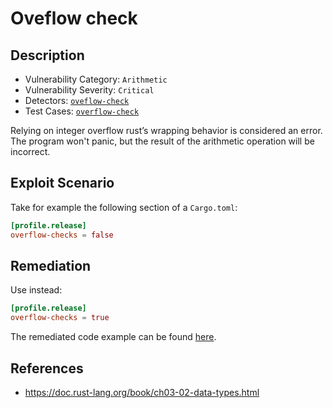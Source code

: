 # Oveflow check

## Description 
- Vulnerability Category: `Arithmetic`
- Vulnerability Severity: `Critical`
- Detectors: [`oveflow-check`](https://github.com/CoinFabrik/scout/tree/main/detectors)
- Test Cases: [`overflow-check`](https://github.com/CoinFabrik/scout/tree/main/test-cases)

Relying on integer overflow rust’s wrapping behavior is considered an error. The program won't panic, but the result of the arithmetic operation will be incorrect.

## Exploit Scenario
Take for example the following section of a `Cargo.toml`:

```toml
[profile.release]
overflow-checks = false
```

## Remediation

Use instead:

```toml
[profile.release]
overflow-checks = true
```

The remediated code example can be found [here]().

## References

- https://doc.rust-lang.org/book/ch03-02-data-types.html

